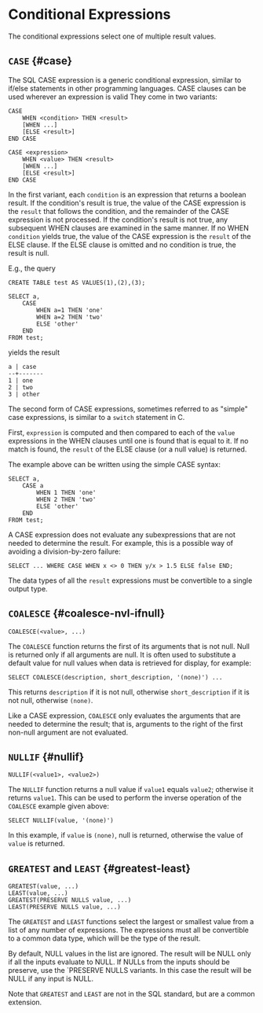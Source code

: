 # Conditional Expressions

The conditional expressions select one of multiple result values.

## `CASE` {#case}

The SQL CASE expression is a generic conditional expression, similar to
if/else statements in other programming languages.
CASE clauses can be used wherever an expression is valid
They come in two variants:

```sql_template
CASE
    WHEN <condition> THEN <result>
    [WHEN ...]
    [ELSE <result>]
END CASE

CASE <expression>
    WHEN <value> THEN <result>
    [WHEN ...]
    [ELSE <result>]
END CASE
```

In the first variant, each `condition` is an expression that returns
a boolean result. If the condition's result is true, the value of the
CASE expression is the `result` that follows the condition, and the
remainder of the CASE expression is not processed. If the condition's
result is not true, any subsequent WHEN clauses are examined in the
same manner. If no WHEN `condition` yields true, the value of the CASE
expression is the `result` of the ELSE clause. If the ELSE clause is
omitted and no condition is true, the result is null.

E.g., the query

```sql_template
CREATE TABLE test AS VALUES(1),(2),(3);

SELECT a,
    CASE
        WHEN a=1 THEN 'one'
        WHEN a=2 THEN 'two'
        ELSE 'other'
    END
FROM test;
```

yields the result

```
a | case
--+-------
1 | one
2 | two
3 | other
```

The second form of CASE expressions, sometimes referred to as "simple"
case expressions, is similar to a `switch` statement in C.

First, `expression` is computed and then compared to each of the `value`
expressions in the WHEN clauses until one is found that is equal to it.
If no match is found, the `result` of the ELSE clause (or a null value)
is returned.

The example above can be written using the simple CASE syntax:

```sql_template
SELECT a,
    CASE a
        WHEN 1 THEN 'one'
        WHEN 2 THEN 'two'
        ELSE 'other'
    END
FROM test;
```

A CASE expression does not evaluate any subexpressions that are not
needed to determine the result. For example, this is a possible way of
avoiding a division-by-zero failure:

```sql_template
SELECT ... WHERE CASE WHEN x <> 0 THEN y/x > 1.5 ELSE false END;
```

The data types of all the `result` expressions must be convertible to
a single output type.

## `COALESCE` {#coalesce-nvl-ifnull}

```sql_template
COALESCE(<value>, ...)
```

The `COALESCE` function returns the first of its arguments that is not
null. Null is returned only if all arguments are null. It is often used
to substitute a default value for null values when data is retrieved for
display, for example:

```sql_template
SELECT COALESCE(description, short_description, '(none)') ...
```

This returns `description` if it is not null, otherwise
`short_description` if it is not null, otherwise `(none)`.

Like a CASE expression, `COALESCE` only evaluates the arguments that are
needed to determine the result; that is, arguments to the right of the
first non-null argument are not evaluated.

## `NULLIF` {#nullif}

```sql_template
NULLIF(<value1>, <value2>)
```

The `NULLIF` function returns a null value if `value1` equals
`value2`; otherwise it returns `value1`. This can be used to perform
the inverse operation of the `COALESCE` example given above:

```sql_template
SELECT NULLIF(value, '(none)')
```

In this example, if `value` is `(none)`, null is returned, otherwise the
value of `value` is returned.

## `GREATEST` and `LEAST` {#greatest-least}

```sql_template
GREATEST(value, ...)
LEAST(value, ...)
GREATEST(PRESERVE NULLS value, ...)
LEAST(PRESERVE NULLS value, ...)
```

The `GREATEST` and `LEAST` functions select the largest or smallest
value from a list of any number of expressions. The expressions must all
be convertible to a common data type, which will be the type of the
result.

By default, NULL values in the list are ignored. The result will be NULL
only if all the inputs evaluate to NULL.
If NULLs from the inputs should be preserve, use the `PRESERVE NULLS
variants. In this case the result will be NULL if any input is NULL.

Note that `GREATEST` and `LEAST` are not in the SQL standard, but are a
common extension.
